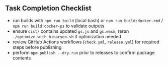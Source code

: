 ## Task Completion Checklist
- run builds with `npm run build` (local bash) or `npm run build:docker-cmd` / `npm run build:docker-ps` to validate outputs
- ensure `dist/` contains updated `gs.js` and `gs.wasm`; rerun `./optimize_with_binaryen.sh` if optimization needed
- review GitHub Actions workflows (`check.yml`, `release.yml`) for required steps before publishing
- perform `npm publish --dry-run` prior to releases to confirm package contents